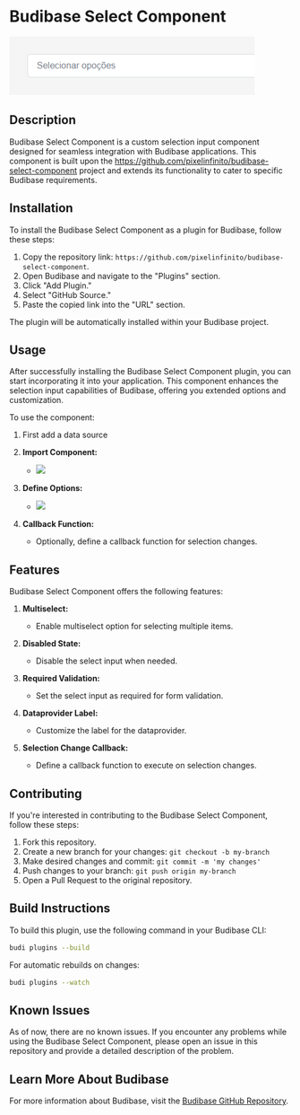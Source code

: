 # Budibase Select Component

<img src="https://github.com/pixelinfinito/budibase-select-component/blob/main/select.png?raw=true" />

## Description

Budibase Select Component is a custom selection input component designed for seamless integration with Budibase applications. This component is built upon the https://github.com/pixelinfinito/budibase-select-component project and extends its functionality to cater to specific Budibase requirements.

## Installation

To install the Budibase Select Component as a plugin for Budibase, follow these steps:

1. Copy the repository link: `https://github.com/pixelinfinito/budibase-select-component`.
2. Open Budibase and navigate to the "Plugins" section.
3. Click "Add Plugin."
4. Select "GitHub Source."
5. Paste the copied link into the "URL" section.

The plugin will be automatically installed within your Budibase project.

## Usage

After successfully installing the Budibase Select Component plugin, you can start incorporating it into your application. This component enhances the selection input capabilities of Budibase, offering you extended options and customization.

To use the component:

1. First add a data source
1. **Import Component:**
   - <img src="https://github.com/pixelinfinito/budibase-select-component/blob/main/Captura%20de%20ecr%C3%A3%202023-08-15%20095624.png?raw=true" />

2. **Define Options:**
   - <img src="https://github.com/pixelinfinito/budibase-select-component/blob/main/Capturadeecr%C3%A32023-08-15094427.png?raw=true" />

3. **Callback Function:**
   - Optionally, define a callback function for selection changes.

## Features

Budibase Select Component offers the following features:

1. **Multiselect:**
   - Enable multiselect option for selecting multiple items.

2. **Disabled State:**
   - Disable the select input when needed.

3. **Required Validation:**
   - Set the select input as required for form validation.

4. **Dataprovider Label:**
   - Customize the label for the dataprovider.

5. **Selection Change Callback:**
   - Define a callback function to execute on selection changes.

## Contributing

If you're interested in contributing to the Budibase Select Component, follow these steps:

1. Fork this repository.
2. Create a new branch for your changes: `git checkout -b my-branch`
3. Make desired changes and commit: `git commit -m 'my changes'`
4. Push changes to your branch: `git push origin my-branch`
5. Open a Pull Request to the original repository.

## Build Instructions

To build this plugin, use the following command in your Budibase CLI:

```bash
budi plugins --build
```

For automatic rebuilds on changes:

```bash
budi plugins --watch
```

## Known Issues

As of now, there are no known issues. If you encounter any problems while using the Budibase Select Component, please open an issue in this repository and provide a detailed description of the problem.

## Learn More About Budibase

For more information about Budibase, visit the [Budibase GitHub Repository](https://github.com/Budibase/budibase).
